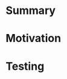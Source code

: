 # Summary

<!-- summary of the changes in this pull request -->

# Motivation

<!-- motivation of these changes (or link to issue) -->

# Testing

<!-- automated or manual tests for these changes -->
